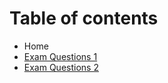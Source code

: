 # Table of contents

* Home
* [Exam Questions 1](exam-questions-1.md)
* [Exam Questions 2](exam-questions-2.md)

